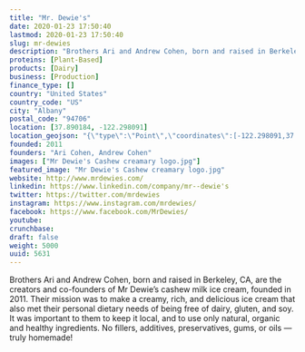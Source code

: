 ```yaml
---
title: "Mr. Dewie's"
date: 2020-01-23 17:50:40
lastmod: 2020-01-23 17:50:40
slug: mr-dewies
description: "Brothers Ari and Andrew Cohen, born and raised in Berkeley, CA, are the creators and co-founders of Mr Dewie’s cashew milk ice cream, founded in 2011. Their mission was to make a creamy, rich, and delicious ice cream that also met their personal dietary needs of being free of dairy, gluten, and soy. It was important to them to keep it local, and to use only natural, organic and healthy ingredients. No fillers, additives, preservatives, gums, or oils — truly homemade!"
proteins: [Plant-Based]
products: [Dairy]
business: [Production]
finance_type: []
country: "United States"
country_code: "US"
city: "Albany"
postal_code: "94706"
location: [37.890184, -122.298091]
location_geojson: "{\"type\":\"Point\",\"coordinates\":[-122.298091,37.890184]}"
founded: 2011
founders: "Ari Cohen, Andrew Cohen"
images: ["Mr Dewie's Cashew creamary logo.jpg"]
featured_image: "Mr Dewie's Cashew creamary logo.jpg"
website: http://www.mrdewies.com/
linkedin: https://www.linkedin.com/company/mr--dewie's
twitter: https://twitter.com/mrdewies
instagram: https://www.instagram.com/mrdewies/
facebook: https://www.facebook.com/MrDewies/
youtube: 
crunchbase: 
draft: false
weight: 5000
uuid: 5631
---
```

Brothers Ari and Andrew Cohen, born and raised in Berkeley, CA, are the creators and co-founders of Mr Dewie’s cashew milk ice cream, founded in 2011. Their mission was to make a creamy, rich, and delicious ice cream that also met their personal dietary needs of being free of dairy, gluten, and soy. It was important to them to keep it local, and to use only natural, organic and healthy ingredients. No fillers, additives, preservatives, gums, or oils — truly homemade!
